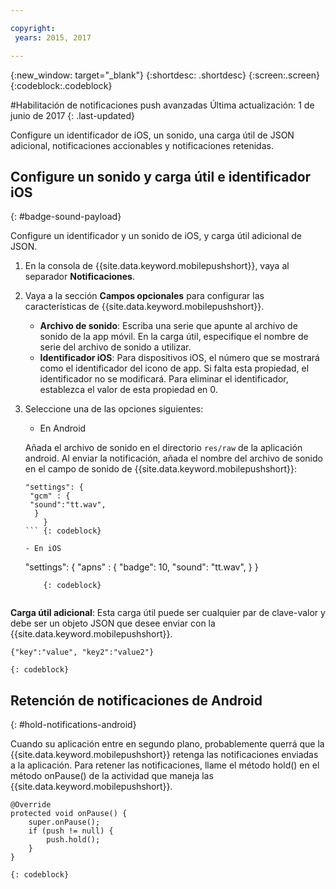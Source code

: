 ```yaml
---

copyright:
 years: 2015, 2017

---
```


{:new_window: target="_blank"}
{:shortdesc: .shortdesc}
{:screen:.screen}
{:codeblock:.codeblock}

#Habilitación de notificaciones push avanzadas
Última actualización: 1 de junio de 2017
{: .last-updated}

Configure un identificador de iOS, un sonido, una carga útil de JSON adicional, notificaciones accionables y notificaciones retenidas.

## Configure un sonido y carga útil e identificador iOS
{: #badge-sound-payload}

Configure un identificador y un sonido de iOS, y carga útil adicional de JSON.

1. En la consola de {{site.data.keyword.mobilepushshort}}, vaya al separador **Notificaciones**.
2. Vaya a la sección **Campos opcionales** para configurar las características de {{site.data.keyword.mobilepushshort}}. 
	- **Archivo de sonido**: Escriba una serie que apunte al archivo de sonido de la app móvil. En la carga útil, especifique el nombre de serie del archivo de sonido a utilizar.
	- **Identificador iOS**: Para dispositivos iOS, el número que se mostrará como el identificador del icono de app. Si falta esta propiedad, el identificador no se modificará. Para eliminar el identificador, establezca el valor de esta propiedad en 0.
3. Seleccione una de las opciones siguientes:	
	- En Android

 	Añada el archivo de sonido en el directorio `res/raw` de la aplicación android. Al enviar la notificación, añada el nombre del archivo de sonido en el campo de sonido de {{site.data.keyword.mobilepushshort}}:

	```
	"settings": {
     "gcm" : {
     "sound":"tt.wav",
	  }
		}  
	```	{: codeblock}	
	
	- En iOS

	```
	"settings": {
	     "apns" : {
	      "badge": 10,
	      "sound": "tt.wav",
	  }
	}
	``` 
		{: codeblock}
		
**Carga útil adicional**: Esta carga útil puede ser cualquier par de clave-valor y debe ser un objeto JSON que desee enviar con la {{site.data.keyword.mobilepushshort}}.

```
{"key":"value", "key2":"value2"}
```
	{: codeblock}

## Retención de notificaciones de Android 
{: #hold-notifications-android}

Cuando su aplicación entre en segundo plano, probablemente querrá que la {{site.data.keyword.mobilepushshort}} retenga las notificaciones enviadas a la aplicación. Para retener las notificaciones, llame el método hold() en el método onPause() de la actividad que maneja las {{site.data.keyword.mobilepushshort}}.

```
@Override
protected void onPause() {
    super.onPause();
    if (push != null) {
        push.hold();
    }
} 
```
	{: codeblock}

    
